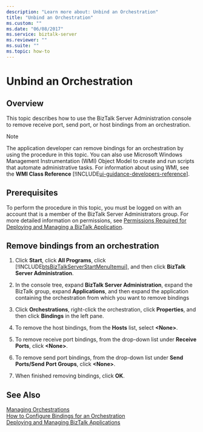 ```yaml
---
description: "Learn more about: Unbind an Orchestration"
title: "Unbind an Orchestration"
ms.custom: ""
ms.date: "06/08/2017"
ms.service: biztalk-server
ms.reviewer: ""
ms.suite: ""
ms.topic: how-to
---
```

# Unbind an Orchestration

## Overview
This topic describes how to use the BizTalk Server Administration console to remove receive port, send port, or host bindings from an orchestration.  
  
> [!NOTE]
>  The application developer can remove bindings for an orchestration  by using the procedure in this topic. You can also use Microsoft Windows Management Instrumentation (WMI) Object Model to create and run scripts that automate administrative tasks. For information about using WMI, see the **WMI Class Reference** [!INCLUDE[ui-guidance-developers-reference](../includes/ui-guidance-developers-reference.md)].
  
## Prerequisites  
 To perform the procedure in this topic, you must be logged on with an account that is a member of the BizTalk Server Administrators group. For more detailed information on permissions, see [Permissions Required for Deploying and Managing a BizTalk Application](../core/permissions-required-for-deploying-and-managing-a-biztalk-application.md).  
  
## Remove bindings from an orchestration  
  
1. Click **Start**, click **All Programs**, click [!INCLUDE[btsBizTalkServerStartMenuItemui](../includes/btsbiztalkserverstartmenuitemui-md.md)], and then click **BizTalk Server Administration**.  
  
2. In the console tree, expand **BizTalk Server Administration**, expand the BizTalk group, expand **Applications**, and then expand the application containing the orchestration from which you want to remove bindings  
  
3. Click **Orchestrations**, right-click the orchestration, click **Properties**, and then click **Bindings** in the left pane.  
  
4. To remove the host bindings, from the **Hosts** list, select **\<None\>**.  
  
5. To remove receive port bindings, from the drop-down list under **Receive Ports**, click **\<None\>**.  
  
6. To remove send port bindings, from the drop-down list under **Send Ports/Send Port Groups**, click **\<None\>**.  
  
7. When finished removing bindings, click **OK**.  
  
## See Also  
 [Managing Orchestrations](../core/managing-orchestrations.md)   
 [How to Configure Bindings for an Orchestration](../core/how-to-configure-bindings-for-an-orchestration.md)   
 [Deploying and Managing BizTalk Applications](../core/deploying-and-managing-biztalk-applications.md)
